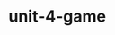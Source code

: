 # unit-4-game
<!DOCTYPE html>
<html>
<head>
  <title>simple crystal game</title>
</head>
<body>

<script type="text/javascript">
<img src="http://cdn.playbuzz.com/cdn/35910209-2844-45c0-b099-f4d82878d54f/00261fda-4062-4096-81fd-8cf96b9034e8.jpg" alt="crystals">

<script type="text/javascript" src="https://cdnjs.cloudflare.com/ajax/libs/jquery/3.2.1/jquery.min.js"></script>

<script type="text/javascript">

 <style type="text/css">

    .crystal-image {
      width: 300px;
      height: 300px;
    }
  </style>

   <div id="crystals">

    <img class="crystal-image" src="http://cdn.playbuzz.com/cdn/35910209-2844-45c0-b099-f4d82878d54f/00261fda-4062-4096-81fd-8cf96b9034e8.jpg" alt="crystals">

  </div>
  <script type="text/javascript" src="https://cdnjs.cloudflare.com/ajax/libs/jquery/3.2.1/jquery.min.js"></script>

  <script type="text/javascript">

    var counter = 0;
  $("#crystals").on("click", ".crystal-image", function() {
       counter += 1;
 alert("You clicked this crystal " + counter + " times!");

counter += 10;
alert("Your new score is: " + counter);

 var targetNumber = 50;
  $("#number-to-guess").text(targetNumber);
   var counter = 0;
  $("#crystals").on("click", ".crystal-image", function() {

    counter += 10;

    alert("Your new score is: " + counter);

  });



